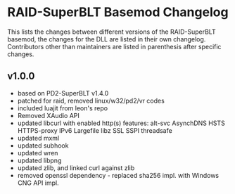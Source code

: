 # RAID-SuperBLT Basemod Changelog

This lists the changes between different versions of the RAID-SuperBLT basemod,
the changes for the DLL are listed in their own changelog.
Contributors other than maintainers are listed in parenthesis after specific changes.

## v1.0.0

- based on PD2-SuperBLT v1.4.0
- patched for raid, removed linux/w32/pd2/vr codes
- included luajit from leon's repo
- Removed XAudio API
- updated libcurl with enabled http(s) features: alt-svc AsynchDNS HSTS HTTPS-proxy IPv6 Largefile libz SSL SSPI threadsafe
- updated mxml
- updated subhook
- updated wren
- updated libpng
- updated zlib, and linked curl against zlib
- removed openssl dependency - replaced sha256 impl. with Windows CNG API impl.

